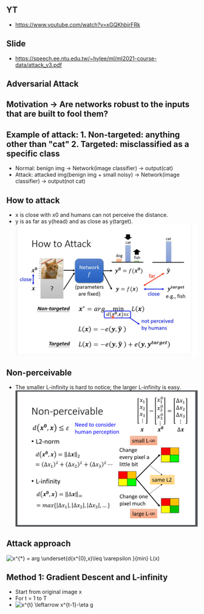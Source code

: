 ## YT  
  * https://www.youtube.com/watch?v=xGQKhbjrFRk  
## Slide  
  * https://speech.ee.ntu.edu.tw/~hylee/ml/ml2021-course-data/attack_v3.pdf  

## Adversarial Attack  
## Motivation -> Are networks robust to the inputs that are built to fool them?  

## Example of attack: 1. Non-targeted: anything other than "cat" 2. Targeted: misclassified as a specific class  

  * Normal: benign img -> Network(image classifier) -> output(cat)  
  * Attack: attacked img(benign img + small noisy) -> Network(image classifier) -> output(not cat)  

## How to attack  
  * x is close with x0 and humans can not perceive the distance.  
  * y is as far as y(head) and as close as y(target).  
![Image of Yaktocat](https://github.com/ting-chih/NTU-ML2021spring/blob/main/image/how%20to%20attack.png)  

## Non-perceivable  

  * The smaller L-infinity is hard to notice; the larger L-infinity is easy.  
![Image of Yaktocat](https://github.com/ting-chih/NTU-ML2021spring/blob/main/image/non-perceivable.png)  

## Attack approach  
<img src="https://latex.codecogs.com/svg.image?x^{*}&space;=&space;arg&space;\underset{d(x^{0},x)\leq&space;\varepsilon&space;}{min}&space;L(x)" title="x^{*} = arg \underset{d(x^{0},x)\leq \varepsilon }{min} L(x)" />  

## Method 1: Gradient Descent and L-infinity  
  * Start from original image x  
  * For t = 1 to T  
  * <img src="https://latex.codecogs.com/svg.image?x^{t}&space;\leftarrow&space;x^{t-1}-\eta&space;g" title="x^{t} \leftarrow x^{t-1}-\eta g" />  
